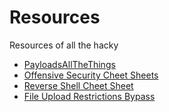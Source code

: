 # Resources
Resources of all the hacky

- [PayloadsAllTheThings](https://github.com/swisskyrepo/PayloadsAllTheThings)
- [Offensive Security Cheet Sheets](https://ired.team/offensive-security-experiments/offensive-security-cheetsheets) 
- [Reverse Shell Cheet Sheet](http://pentestmonkey.net/cheat-sheet/shells/reverse-shell-cheat-sheet)
- [File Upload Restrictions Bypass](https://www.exploit-db.com/docs/english/45074-file-upload-restrictions-bypass.pdf)

